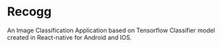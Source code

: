 # Recogg

An Image Classification Application based on Tensorflow Classifier model created in React-native for Android and IOS. 
